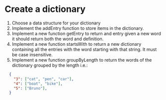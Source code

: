 # Create a dictionary

1. Choose a data structure for your dictionary
2. Implement the addEntry function to store items in the dictionary.
3. Implement a new function getEntry to return and entry given a new word it should return both the word and definition.
4. Implement a new function startsWith to return a new dictionary containing all the entries with the word starting with that string. It must be case insensitive.
5. Implement a new function groupByLength to return the words of the dictionary grouped by the length i.e.:

```json
  {
    "3": ["cat", "pen", "car"],
    "4": ["boat", "bike"],
    "5": ["Bruno"],
  }
```
